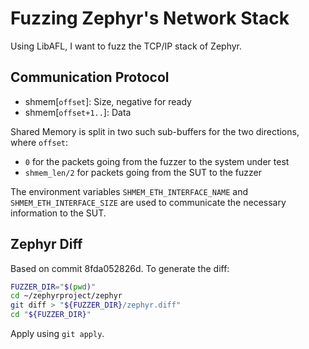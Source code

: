 # Fuzzing Zephyr's Network Stack

Using LibAFL, I want to fuzz the TCP/IP stack of Zephyr.

## Communication Protocol
- shmem\[`offset`\]:     Size, negative for ready
- shmem\[`offset+1..`\]: Data

Shared Memory is split in two such sub-buffers for the two directions, where `offset`:
- `0` for the packets going from the fuzzer to the system under test
- `shmem_len/2` for packets going from the SUT to the fuzzer

The environment variables `SHMEM_ETH_INTERFACE_NAME` and `SHMEM_ETH_INTERFACE_SIZE` are used to communicate the necessary information to the SUT.

## Zephyr Diff

Based on commit 8fda052826d. To generate the diff:

```bash
FUZZER_DIR="$(pwd)"
cd ~/zephyrproject/zephyr
git diff > "${FUZZER_DIR}/zephyr.diff"
cd "${FUZZER_DIR}"
```

Apply using `git apply`.